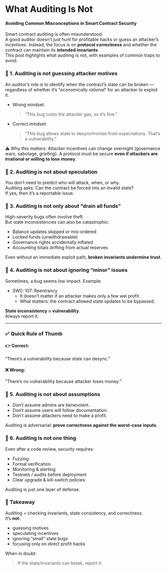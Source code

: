 # What Auditing Is Not
#### Avoiding Common Misconceptions in Smart Contract Security

Smart contract auditing is often misunderstood.  
A good auditor doesn’t just hunt for profitable hacks or guess an attacker’s incentives. Instead, the focus is on **protocol correctness** and whether the contract can maintain its **intended invariants**.  
This post highlights what auditing is not, with examples of common traps to avoid.

### 🔹 1. Auditing is not guessing attacker motives
An auditor’s role is to identify when the contract’s state can be broken — regardless of whether it’s “_economically rational_” for an attacker to exploit it.
- Wrong mindset:
  > “This bug costs the attacker gas, so it’s fine.”
- Correct mindset:
  > “This bug allows state to desynchronize from expectations. That’s a vulnerability.”

⚠️ Why this matters: Attacker incentives can change overnight (governance wars, sabotage, griefing). A protocol must be secure **even if attackers are irrational or willing to lose money**.

### 🔹 2. Auditing is not about speculation
You don’t need to predict who will attack, when, or why.  
Auditing asks: Can the contract be forced into an invalid state?  
If yes, then it’s a reportable issue.

### 🔹 3. Auditing is not only about “drain all funds”
High-severity bugs often involve theft.  
But state inconsistencies can also be catastrophic:
- Balance updates skipped or mis-ordered
- Locked funds (unwithdrawable)
- Governance rights accidentally inflated
- Accounting totals drifting from actual reserves

Even without an immediate exploit path, **broken invariants undermine trust**.

### 🔹 4. Auditing is not about ignoring “minor” issues
Sometimes, a bug seems low impact. Example:
- SWC-107: Reentrancy
  - It doesn’t matter if an attacker makes only a few wei profit.
  - What matters: the contract allowed state updates to be bypassed.

**State inconsistency = vulnerability**.  
Always report it.

---
### ✅ Quick Rule of Thumb
#### 👉 Correct:
“There’s a vulnerability because state can desync.”
#### ❌ Wrong:
“There’s no vulnerability because attacker loses money.”

### 🔹 5. Auditing is not about assumptions
- Don’t assume admins are benevolent.
- Don’t assume users will follow documentation.
- Don’t assume attackers need to make a profit.

Auditing is adversarial: **prove correctness against the worst-case inputs**.

### 🔹 6. Auditing is not one thing
Even after a code review, security requires:
- Fuzzing
- Formal verification
- Monitoring & alerting
- Testnets / audits before deployment
- Clear upgrade & kill-switch policies

Auditing is just one layer of defense.

### 📝 Takeaway
Auditing = checking invariants, state consistency, and correctness.  
It’s **not**:
- guessing motives
- speculating incentives
- ignoring “small” state bugs
- focusing only on direct profit hacks

When in doubt:
> If the state/invariants can break, report it.
